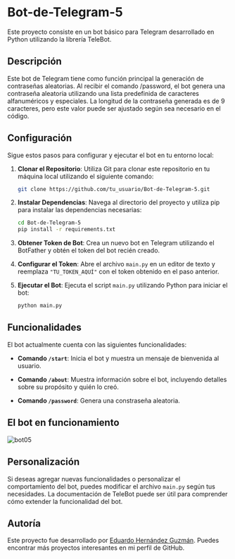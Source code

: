 # Bot-de-Telegram-5

Este proyecto consiste en un bot básico para Telegram desarrollado en Python utilizando la librería TeleBot.

## Descripción

Este bot de Telegram tiene como función principal la generación de contraseñas aleatorias. Al recibir el comando /password, el bot genera una contraseña aleatoria utilizando una lista predefinida de caracteres alfanuméricos y especiales. La longitud de la contraseña generada es de 9 caracteres, pero este valor puede ser ajustado según sea necesario en el código.

## Configuración

Sigue estos pasos para configurar y ejecutar el bot en tu entorno local:

1. **Clonar el Repositorio**: Utiliza Git para clonar este repositorio en tu máquina local utilizando el siguiente comando:

    ```bash
    git clone https://github.com/tu_usuario/Bot-de-Telegram-5.git
    ```

2. **Instalar Dependencias**: Navega al directorio del proyecto y utiliza pip para instalar las dependencias necesarias:

    ```bash
    cd Bot-de-Telegram-5
    pip install -r requirements.txt
    ```

3. **Obtener Token de Bot**: Crea un nuevo bot en Telegram utilizando el BotFather y obtén el token del bot recién creado.

4. **Configurar el Token**: Abre el archivo `main.py` en un editor de texto y reemplaza `"TU_TOKEN_AQUÍ"` con el token obtenido en el paso anterior.

5. **Ejecutar el Bot**: Ejecuta el script `main.py` utilizando Python para iniciar el bot:

    ```bash
    python main.py
    ```

## Funcionalidades

El bot actualmente cuenta con las siguientes funcionalidades:

- **Comando `/start`**: Inicia el bot y muestra un mensaje de bienvenida al usuario.

- **Comando `/about`**: Muestra información sobre el bot, incluyendo detalles sobre su propósito y quién lo creó.

- **Comando `/password`**: Genera una constraseña aleatoria.

## El bot en funcionamiento

![bot05](https://github.com/EduardoHernandezGuzman/Bot-de-Telegram-5-/assets/139759297/a40fbafc-c52e-47f4-a133-8dbc4f5054f5)


## Personalización

Si deseas agregar nuevas funcionalidades o personalizar el comportamiento del bot, puedes modificar el archivo `main.py` según tus necesidades. La documentación de TeleBot puede ser útil para comprender cómo extender la funcionalidad del bot.

## Autoría

Este proyecto fue desarrollado por [Eduardo Hernández Guzmán](https://github.com/EduardoHernandezGuzman). Puedes encontrar más proyectos interesantes en mi perfil de GitHub.

